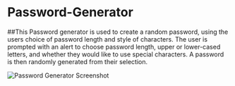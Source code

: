# Password-Generator

##This Password generator is used to create a random password, using the users choice of password length and style of characters. The user is prompted with an alert to choose password length, upper or lower-cased letters, and whether they would like to use special characters. A password is then randomly generated from their selection. 

<img src="Password-Generator\Password generator.jpg" alt="Password Generator Screenshot">